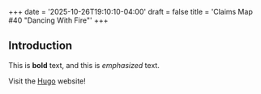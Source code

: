 +++
date = '2025-10-26T19:10:10-04:00'
draft = false
title = 'Claims Map #40 "Dancing With Fire"'
+++
## Introduction

This is **bold** text, and this is *emphasized* text.

Visit the [Hugo](https://gohugo.io) website!
